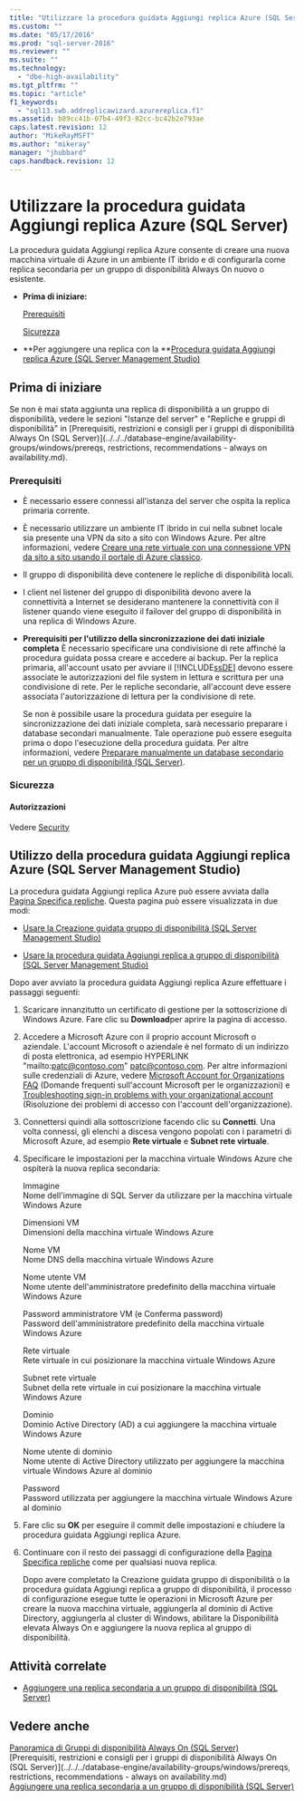 ```yaml
---
title: "Utilizzare la procedura guidata Aggiungi replica Azure (SQL Server) | Microsoft Docs"
ms.custom: ""
ms.date: "05/17/2016"
ms.prod: "sql-server-2016"
ms.reviewer: ""
ms.suite: ""
ms.technology: 
  - "dbe-high-availability"
ms.tgt_pltfrm: ""
ms.topic: "article"
f1_keywords: 
  - "sql13.swb.addreplicawizard.azurereplica.f1"
ms.assetid: b89cc41b-07b4-49f3-82cc-bc42b2e793ae
caps.latest.revision: 12
author: "MikeRayMSFT"
ms.author: "mikeray"
manager: "jhubbard"
caps.handback.revision: 12
---
```

# Utilizzare la procedura guidata Aggiungi replica Azure (SQL Server)
  La procedura guidata Aggiungi replica Azure consente di creare una nuova macchina virtuale di Azure in un ambiente IT ibrido e di configurarla come replica secondaria per un gruppo di disponibilità Always On nuovo o esistente.  
  
-   **Prima di iniziare:**  
  
     [Prerequisiti](#Prerequisites)  
  
     [Sicurezza](#Security)  
  
-   **Per aggiungere una replica con la **[Procedura guidata Aggiungi replica Azure (SQL Server Management Studio)](#SSMSProcedure)  
  
##  <a name="BeforeYouBegin"></a> Prima di iniziare  
 Se non è mai stata aggiunta una replica di disponibilità a un gruppo di disponibilità, vedere le sezioni "Istanze del server" e "Repliche e gruppi di disponibilità" in [Prerequisiti, restrizioni e consigli per i gruppi di disponibilità Always On &#40;SQL Server&#41;](../../../database-engine/availability-groups/windows/prereqs, restrictions, recommendations - always on availability.md).  
  
###  <a name="Prerequisites"></a> Prerequisiti  
  
-   È necessario essere connessi all'istanza del server che ospita la replica primaria corrente.  
  
-   È necessario utilizzare un ambiente IT ibrido in cui nella subnet locale sia presente una VPN da sito a sito con Windows Azure. Per altre informazioni, vedere [Creare una rete virtuale con una connessione VPN da sito a sito usando il portale di Azure classico](https://azure.microsoft.com/en-us/documentation/articles/vpn-gateway-site-to-site-create).  
  
-   Il gruppo di disponibilità deve contenere le repliche di disponibilità locali.  
  
-   I client nel listener del gruppo di disponibilità devono avere la connettività a Internet se desiderano mantenere la connettività con il listener quando viene eseguito il failover del gruppo di disponibilità in una replica di Windows Azure.  
  
-   **Prerequisiti per l'utilizzo della sincronizzazione dei dati iniziale completa** È necessario specificare una condivisione di rete affinché la procedura guidata possa creare e accedere ai backup. Per la replica primaria, all'account usato per avviare il [!INCLUDE[ssDE](../../../includes/ssde-md.md)] devono essere associate le autorizzazioni del file system in lettura e scrittura per una condivisione di rete. Per le repliche secondarie, all'account deve essere associata l'autorizzazione di lettura per la condivisione di rete.  
  
     Se non è possibile usare la procedura guidata per eseguire la sincronizzazione dei dati iniziale completa, sarà necessario preparare i database secondari manualmente. Tale operazione può essere eseguita prima o dopo l'esecuzione della procedura guidata. Per altre informazioni, vedere [Preparare manualmente un database secondario per un gruppo di disponibilità &#40;SQL Server&#41;](../../../database-engine/availability-groups/windows/manually-prepare-a-secondary-database-for-an-availability-group-sql-server.md).  
  
###  <a name="Security"></a> Sicurezza  
  
####  <a name="Permissions"></a> Autorizzazioni  
 Vedere [Security](../../../database-engine/availability-groups/windows/use-the-add-replica-to-availability-group-wizard-sql-server-management-studio.md#Security)  
  
##  <a name="SSMSProcedure"></a> Utilizzo della procedura guidata Aggiungi replica Azure (SQL Server Management Studio)  
 La procedura guidata Aggiungi replica Azure può essere avviata dalla [Pagina Specifica repliche](../../../database-engine/availability-groups/windows/specify-replicas-page-new-availability-group-wizard-add-replica-wizard.md). Questa pagina può essere visualizzata in due modi:  
  
-   [Usare la Creazione guidata gruppo di disponibilità &#40;SQL Server Management Studio&#41;](../../../database-engine/availability-groups/windows/use-the-availability-group-wizard-sql-server-management-studio.md)  
  
-   [Usare la procedura guidata Aggiungi replica a gruppo di disponibilità &#40;SQL Server Management Studio&#41;](../../../database-engine/availability-groups/windows/use-the-add-replica-to-availability-group-wizard-sql-server-management-studio.md)  
  
 Dopo aver avviato la procedura guidata Aggiungi replica Azure effettuare i passaggi seguenti:  
  
1.  Scaricare innanzitutto un certificato di gestione per la sottoscrizione di Windows Azure. Fare clic su **Download**per aprire la pagina di accesso.  
  
2.  Accedere a Microsoft Azure con il proprio account Microsoft o aziendale. L'account Microsoft o aziendale è nel formato di un indirizzo di posta elettronica, ad esempio HYPERLINK "mailto:patc@contoso.com" patc@contoso.com. Per altre informazioni sulle credenziali di Azure, vedere [Microsoft Account for Organizations FAQ](http://technet.microsoft.com/jj592903) (Domande frequenti sull'account Microsoft per le organizzazioni) e [Troubleshooting sign-in problems with your organizational account](https://support.microsoft.com/kb/2756852) (Risoluzione dei problemi di accesso con l'account dell'organizzazione).  
  
3.  Connettersi quindi alla sottoscrizione facendo clic su **Connetti**. Una volta connessi, gli elenchi a discesa vengono popolati con i parametri di Microsoft Azure, ad esempio **Rete virtuale** e **Subnet rete virtuale**.  
  
4.  Specificare le impostazioni per la macchina virtuale Windows Azure che ospiterà la nuova replica secondaria:  
  
     Immagine  
     Nome dell'immagine di SQL Server da utilizzare per la macchina virtuale Windows Azure  
  
     Dimensioni VM  
     Dimensioni della macchina virtuale Windows Azure  
  
     Nome VM  
     Nome DNS della macchina virtuale Windows Azure  
  
     Nome utente VM  
     Nome utente dell'amministratore predefinito della macchina virtuale Windows Azure  
  
     Password amministratore VM (e Conferma password)  
     Password dell'amministratore predefinito della macchina virtuale Windows Azure  
  
     Rete virtuale  
     Rete virtuale in cui posizionare la macchina virtuale Windows Azure  
  
     Subnet rete virtuale  
     Subnet della rete virtuale in cui posizionare la macchina virtuale Windows Azure  
  
     Dominio  
     Dominio Active Directory (AD) a cui aggiungere la macchina virtuale Windows Azure  
  
     Nome utente di dominio  
     Nome utente di Active Directory utilizzato per aggiungere la macchina virtuale Windows Azure al dominio  
  
     Password  
     Password utilizzata per aggiungere la macchina virtuale Windows Azure al dominio  
  
5.  Fare clic su **OK** per eseguire il commit delle impostazioni e chiudere la procedura guidata Aggiungi replica Azure.  
  
6.  Continuare con il resto dei passaggi di configurazione della [Pagina Specifica repliche](../../../database-engine/availability-groups/windows/specify-replicas-page-new-availability-group-wizard-add-replica-wizard.md) come per qualsiasi nuova replica.  
  
     Dopo avere completato la Creazione guidata gruppo di disponibilità o la procedura guidata Aggiungi replica a gruppo di disponibilità, il processo di configurazione esegue tutte le operazioni in Microsoft Azure per creare la nuova macchina virtuale, aggiungerla al dominio di Active Directory, aggiungerla al cluster di Windows, abilitare la Disponibilità elevata Always On e aggiungere la nuova replica al gruppo di disponibilità.  
  
##  <a name="RelatedTasks"></a> Attività correlate  
  
-   [Aggiungere una replica secondaria a un gruppo di disponibilità &#40;SQL Server&#41;](../../../database-engine/availability-groups/windows/add-a-secondary-replica-to-an-availability-group-sql-server.md)  
  
## Vedere anche  
 [Panoramica di Gruppi di disponibilità Always On &#40;SQL Server&#41;](../../../database-engine/availability-groups/windows/overview-of-always-on-availability-groups-sql-server.md)   
 [Prerequisiti, restrizioni e consigli per i gruppi di disponibilità Always On &#40;SQL Server&#41;](../../../database-engine/availability-groups/windows/prereqs, restrictions, recommendations - always on availability.md)   
 [Aggiungere una replica secondaria a un gruppo di disponibilità &#40;SQL Server&#41;](../../../database-engine/availability-groups/windows/add-a-secondary-replica-to-an-availability-group-sql-server.md)  
  
  